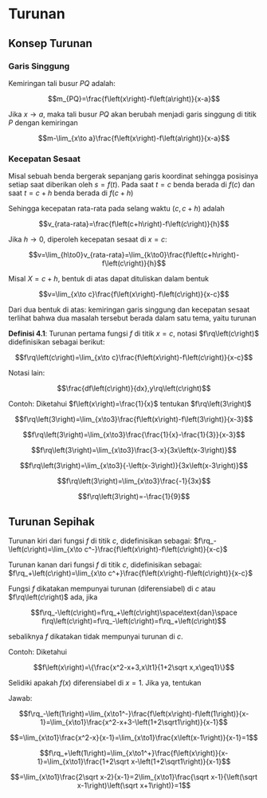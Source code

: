 # Turunan

## Konsep Turunan

### Garis Singgung

Kemiringan tali busur $PQ$ adalah:

$$m_{PQ}=\frac{f\left(x\right)-f\left(a\right)}{x-a}$$

Jika $x\to a$, maka tali busur $PQ$ akan berubah menjadi garis singgung di titik $P$ dengan kemiringan

$$m-\lim_{x\to a}\frac{f\left(x\right)-f\left(a\right)}{x-a}$$

### Kecepatan Sesaat

Misal sebuah benda bergerak sepanjang garis koordinat sehingga posisinya setiap saat diberikan oleh $s=f\left(t\right)$. Pada saat $t=c$ benda berada di $f\left(c\right)$ dan saat $t=c+h$ benda berada di $f\left(c+h\right)$

Sehingga kecepatan rata-rata pada selang waktu $\left(c,c+h\right)$ adalah

$$v_{rata-rata}=\frac{f\left(c+h\right)-f\left(c\right)}{h}$$

Jika $h\to0$, diperoleh kecepatan sesaat di $x=c$:

$$v=\lim_{h\to0}v_{rata-rata}=\lim_{k\to0}\frac{f\left(c+h\right)-f\left(c\right)}{h}$$

Misal $X=c+h$, bentuk di atas dapat dituliskan dalam bentuk

$$v=\lim_{x\to c}\frac{f\left(x\right)-f\left(c\right)}{x-c}$$

Dari dua bentuk di atas: kemiringan garis singgung dan kecepatan sesaat terlihat bahwa dua masalah tersebut berada dalam satu tema, yaitu turunan

**Definisi 4.1**: Turunan pertama fungsi $f$ di titik $x=c$, notasi $f\rq\left(c\right)$ didefinisikan sebagai berikut:

$$f\rq\left(c\right)=\lim_{x\to c}\frac{f\left(x\right)-f\left(c\right)}{x-c}$$

Notasi lain:

$$\frac{df\left(c\right)}{dx},y\rq\left(c\right)$$

Contoh: Diketahui $f\left(x\right)=\frac{1}{x}$ tentukan $f\rq\left(3\right)$

$$f\rq\left(3\right)=\lim_{x\to3}\frac{f\left(x\right)-f\left(3\right)}{x-3}$$

$$f\rq\left(3\right)=\lim_{x\to3}\frac{\frac{1}{x}-\frac{1}{3}}{x-3}$$

$$f\rq\left(3\right)=\lim_{x\to3}\frac{3-x}{3x\left(x-3\right)}$$

$$f\rq\left(3\right)=\lim_{x\to3}{-\left(x-3\right)}{3x\left(x-3\right)}$$

$$f\rq\left(3\right)=\lim_{x\to3}\frac{-1}{3x}$$

$$f\rq\left(3\right)=-\frac{1}{9}$$

## Turunan Sepihak

Turunan kiri dari fungsi $f$ di titik $c$, didefinisikan sebagai: $f\rq_-\left(c\right)=\lim_{x\to c^-}\frac{f\left(x\right)-f\left(c\right)}{x-c}$

Turunan kanan dari fungsi $f$ di titik $c$, didefinisikan sebagai: $f\rq_+\left(c\right)=\lim_{x\to c^+}\frac{f\left(x\right)-f\left(c\right)}{x-c}$

Fungsi $f$ dikatakan mempunyai turunan (diferensiabel) di $c$ atau $f\rq\left(c\right)$ ada, jika

$$f\rq_-\left(c\right)=f\rq_+\left(c\right)\space\text{dan}\space f\rq\left(c\right)=f\rq_-\left(c\right)=f\rq_+\left(c\right)$$

sebaliknya $f$ dikatakan tidak mempunyai turunan di $c$.

Contoh: Diketahui

$$f\left(x\right)=\{\frac{x^2-x+3,x\lt1}{1+2\sqrt x,x\geq1}\}$$

Selidiki apakah $f\left(x\right)$ diferensiabel di $x=1$. Jika ya, tentukan

Jawab:

$$f\rq_-\left(1\right)=\lim_{x\to1^-}\frac{f\left(x\right)-f\left(1\right)}{x-1}=\lim_{x\to1}\frac{x^2-x+3-\left(1+2\sqrt1\right)}{x-1}$$

$$=\lim_{x\to1}\frac{x^2-x}{x-1}=\lim_{x\to1}\frac{x\left(x-1\right)}{x-1}=1$$

$$f\rq_+\left(1\right)=\lim_{x\to1^+}\frac{f\left(x\right)}{x-1}=\lim_{x\to1}\frac{1+2\sqrt x-\left(1+2\sqrt1\right)}{x-1}$$

$$=\lim_{x\to1}\frac{2\sqrt x-2}{x-1}=2\lim_{x\to1}\frac{\sqrt x-1}{\left(\sqrt x-1\right)\left(\sqrt x+1\right)}=1$$
